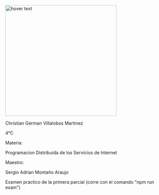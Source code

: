 <img src="https://telematicanet.ucol.mx/blog/wp-content/uploads/2019/02/03-UdeC-publicitario-FT-Negro236x100.png" width="350"  height="350" title="hover text">

Christian German Villalobos Martinez

4°C



Materia:

Programacion Distribuida de los Servicios de Internet



Maestro:

Sergio Adrian Montaño Araujo



Examen practico de la primera parcial (corre con el comando "npm run exam")


